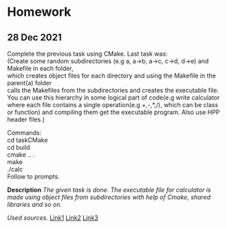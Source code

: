 # Homework 
## 28 Dec 2021

Complete the previous task using CMake.
Last task was:  
(Create some random subdirectories (e.g a, a->b, a->c, c->d, d->e) and Makefile in each folder,        
which creates object files for each directory and using the Makefile in the parent(a) folder          
calls the Makefiles from the subdirectories and creates the executable file.
You can use this hierarchy in some logical part of code(e.g write calculator where each file 
contains a single operation(e.g +,-,*,/), which can be class or function) and compiling them 
get the executable program. Also use HPP header files.)

Commands:  
	 cd taskCMake  
	 cd build  
	 cmake .. .  
	 make  
	 ./calc  
	 Follow to prompts.  

**Description**
*The given task is done. The executable file for calculator is made 
using object files from subdirectories with help of Cmake, shared 
libraries and so on.*

*Used sources.*
[Link1](https://www.softwaretestinghelp.com/cpp-errors/amp/?fbclid=IwAR2LiTznjCLsXWwHmMsfDr45_y7CSqeSXsZfqCwPXMM3oAx2m-_127zhIZs)
[Link2](https://cmake.org/cmake/help/latest/command/target_link_libraries.html?fbclid=IwAR1ubbIybjdJ2wWxHL0GWriz4r8YlgTfS7lR98TqQcgbUOIk9ictADdIaUE)
[Link3](https://cmake.org/cmake/help/latest/guide/tutorial/Adding%20a%20Library.html?fbclid=IwAR0pC95geVZjIwomf6vQflImOgDk_2do-JnrmWQmNLB49KDGWd3dWcSEm08)
